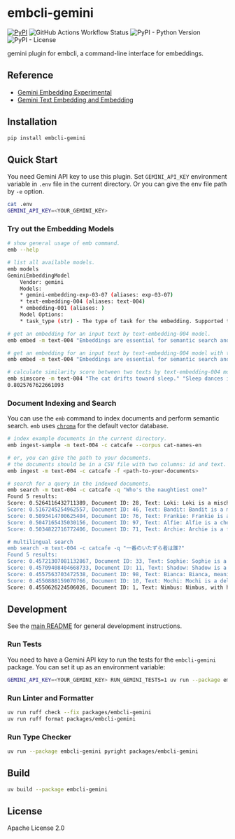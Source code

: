 # embcli-gemini

[![PyPI](https://img.shields.io/pypi/v/embcli-gemini?label=PyPI)](https://pypi.org/project/embcli-gemini/)
![GitHub Actions Workflow Status](https://img.shields.io/github/actions/workflow/status/mocobeta/embcli/ci-gemini.yml?logo=github&label=tests)
![PyPI - Python Version](https://img.shields.io/pypi/pyversions/embcli-gemini)
![PyPI - License](https://img.shields.io/pypi/l/embcli-gemini)

gemini plugin for embcli, a command-line interface for embeddings.

## Reference

- [Gemini Embedding Experimental](https://ai.google.dev/gemini-api/docs/models#gemini-embedding)
- [Gemini Text Embedding and Embedding](https://ai.google.dev/gemini-api/docs/models#text-embedding)

## Installation

```bash
pip install embcli-gemini
```

## Quick Start

You need Gemini API key to use this plugin. Set `GEMINI_API_KEY` environment variable in `.env` file in the current directory. Or you can give the env file path by `-e` option.

```bash
cat .env
GEMINI_API_KEY=<YOUR_GEMINI_KEY>
```

### Try out the Embedding Models

```bash
# show general usage of emb command.
emb --help

# list all available models.
emb models
GeminiEmbeddingModel
    Vendor: gemini
    Models:
    * gemini-embedding-exp-03-07 (aliases: exp-03-07)
    * text-embedding-004 (aliases: text-004)
    * embedding-001 (aliases: )
    Model Options:
    * task_type (str) - The type of task for the embedding. Supported task types: 'semantic_similarity', 'classification', 'clustering', 'retrieval_document', 'retrieval_query', 'question_answering', 'fact_verification', 'code_retrieval_query'

# get an embedding for an input text by text-embedding-004 model.
emb embed -m text-004 "Embeddings are essential for semantic search and RAG apps."

# get an embedding for an input text by text-embedding-004 model with task_type=retrieval_query.
emb embed -m text-004 "Embeddings are essential for semantic search and RAG apps." -o task_type retrieval_query

# calculate similarity score between two texts by text-embedding-004 model. the default metric is cosine similarity.
emb simscore -m text-004 "The cat drifts toward sleep." "Sleep dances in the cat's eyes."
0.8025767622661093
```

### Document Indexing and Search

You can use the `emb` command to index documents and perform semantic search. `emb` uses [`chroma`](https://github.com/chroma-core/chroma) for the default vector database.

```bash
# index example documents in the current directory.
emb ingest-sample -m text-004 -c catcafe --corpus cat-names-en

# or, you can give the path to your documents.
# the documents should be in a CSV file with two columns: id and text. the separator should be comma.
emb ingest -m text-004 -c catcafe -f <path-to-your-documents>

# search for a query in the indexed documents.
emb search -m text-004 -c catcafe -q "Who's the naughtiest one?"
Found 5 results:
Score: 0.5264116432711389, Document ID: 28, Text: Loki: Loki is a mischievous and clever cat, always finding new ways to entertain himself, sometimes at his humans' expense. He is a master of stealth and surprise attacks on toys. Despite his playful trickery, Loki is incredibly charming and affectionate, easily winning hearts with his roguish appeal.
Score: 0.5167245254962557, Document ID: 46, Text: Bandit: Bandit is a mischievous cat, often with mask-like markings, always on the lookout for his next playful heist of a toy or treat. He is clever and energetic, loving to chase and pounce. Despite his roguish name, Bandit is a loving companion who enjoys a good cuddle after his adventures.
Score: 0.5093414700625404, Document ID: 76, Text: Frankie: Frankie is a boisterous and playful cat, full of charm and mischief. He loves to zoom around the house and engage in energetic play sessions, especially with crinkly toys. Frankie is also very affectionate, often seeking out his humans for cuddles and purrs after his bursts of energy, a fun-loving friend.
Score: 0.5047165435030156, Document ID: 97, Text: Alfie: Alfie is a cheerful and mischievous little cat, always getting into playful trouble with a charming innocence. He loves exploring small spaces and batting at dangling objects. Alfie is incredibly affectionate, quick to purr and eager for cuddles, a delightful bundle of joy and entertainment for his humans.
Score: 0.5034822716772406, Document ID: 71, Text: Archie: Archie is a friendly and slightly goofy ginger cat, always up for a bit of fun and a good meal. He is very sociable and loves attention from anyone willing to give it. Archie enjoys playful wrestling and will often follow his humans around, offering cheerful chirps and affectionate head-bumps.

# multilingual search
emb search -m text-004 -c catcafe -q "一番のいたずら者は誰?"
Found 5 results:
Score: 0.45721307081132867, Document ID: 33, Text: Sophie: Sophie is a refined and intelligent cat, perhaps a Russian Blue, with a gentle demeanor. She is observant and thoughtful, often studying her surroundings before acting. Sophie enjoys quiet playtime and affectionate cuddles on her own terms, forming deep and meaningful bonds with her chosen humans with quiet grace.
Score: 0.45709408404668733, Document ID: 11, Text: Shadow: Shadow is a mysterious black cat, often materializing silently beside you. He enjoys quiet observation from hidden spots, his golden eyes keenly watching everything. Though initially reserved, Shadow forms deep bonds, offering gentle head-bumps and soft purrs to those he trusts, an enigmatic yet loving companion.
Score: 0.4557563703472538, Document ID: 98, Text: Bianca: Bianca, meaning white, is often a beautiful pure white cat with an air of serene elegance. She enjoys quiet, sunlit naps and gentle affection, her purrs like soft whispers. Bianca is a calming presence, bringing a touch of grace and peacefulness to her home, a truly lovely companion.
Score: 0.4550888159070766, Document ID: 10, Text: Mochi: Mochi is a delightfully round and fluffy cat, as sweet and soft as her namesake. She is a champion napper, always seeking the warmest, coziest spot for a snooze. A true lap cat, Mochi's gentle purr is a constant, comforting presence, and she adores soft pets and chin scratches.
Score: 0.4550626224506026, Document ID: 1, Text: Nimbus: Nimbus, with his voluminous, cloud-like white fur, embodies serene gentleness. He is an affectionate companion, delighting in long, quiet cuddle sessions and purring contentedly. Often found observing the world from a sunny windowsill, his calm demeanor makes him a peaceful presence, a truly tranquil friend who enjoys soft pets.
```


## Development

See the [main README](https://github.com/mocobeta/embcli/blob/main/README.md) for general development instructions.

### Run Tests

You need to have a Gemini API key to run the tests for the `embcli-gemini` package. You can set it up as an environment variable:

```bash
GEMINI_API_KEY=<YOUR_GEMINI_KEY> RUN_GEMINI_TESTS=1 uv run --package embcli-gemini pytest packages/embcli-gemini/tests/
```

### Run Linter and Formatter

```bash
uv run ruff check --fix packages/embcli-gemini
uv run ruff format packages/embcli-gemini
```

### Run Type Checker

```bash
uv run --package embcli-gemini pyright packages/embcli-gemini
```

## Build

```bash
uv build --package embcli-gemini
```

## License

Apache License 2.0
